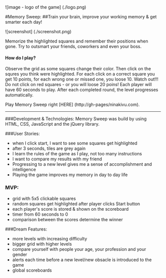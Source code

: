 ![image - logo of the game] (./logo.png)

#Memory Sweep:
##Train your brain, improve your working memory & get smarter each day!

![screenshot] (./screenshot.png)

Memorize the highlighted squares and remember their positions when gone. Try to outsmart your friends, coworkers and even your boss.

#### How do I play?
Observe the grid as some squares change their color. Then click on the squres you think were highlighted. For each click on a correct square you get 10 points, for each wrong one or missed one, you loose 10.
Watch out!!! Do not click on red squares - or you will loose 20 poins!
Each player will have 60 seconds to play. After each completed round, the level progresses automatically.

Play Memory Sweep right [HERE] (http://gh-pages/ninakivu.com).

---

###Development & Technologies:
Memory Sweep was build by using HTML, CSS, JavaScript and the jQuery library.


###User Stories:
- when I click start, I want to see some squares get highlighted
- after 3 seconds, tiles are grey again
- I learn the rules of the game as I play, not too many instructions
- I want to compare my results with my friend
- Progressing to a new level gives me a sense of accomplishment and intelligence
- Playing the game improves my memory in day to day life

### MVP:
- grid with 5x5 clickable squares
- random squares get highlighted after player clicks Start button
- each player's score is stored & shown on the scoreboard 
- timer from 60 seconds to 0
- comparison between the scores determine the winner


###Dream Features:

- more levels with increasing difficulty 
- bigger grid with higher levels
- compare yourself with people your age, your profession and your gender
- alerts each time before a new level/new obsacle is introduced to the game
- global scoreboards